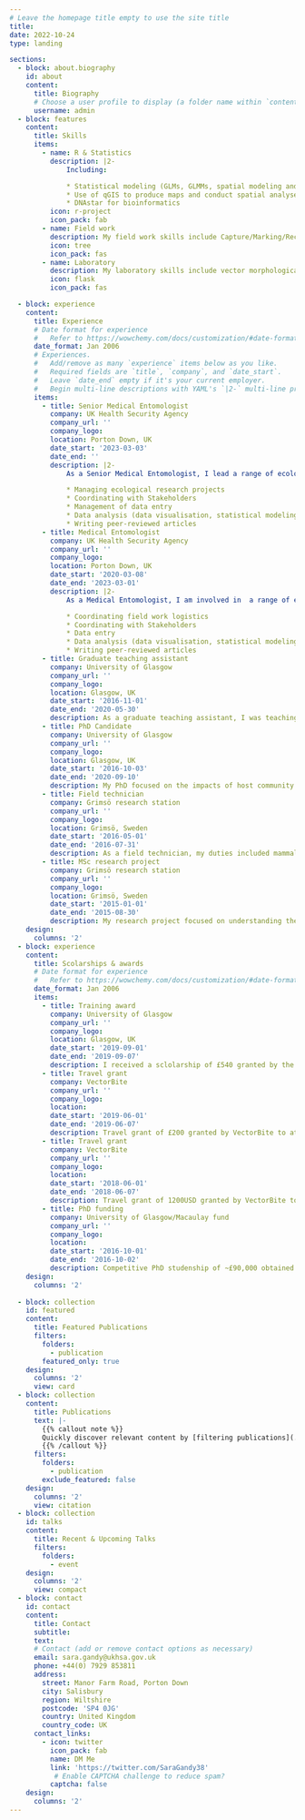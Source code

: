 ```yaml
---
# Leave the homepage title empty to use the site title
title:
date: 2022-10-24
type: landing

sections:
  - block: about.biography
    id: about
    content:
      title: Biography
      # Choose a user profile to display (a folder name within `content/authors/`)
      username: admin
  - block: features
    content:
      title: Skills
      items:
        - name: R & Statistics
          description: |2-
              Including:

              * Statistical modeling (GLMs, GLMMs, spatial modeling and GAMs), data visualisation (ggplot2 & tmap)and data wrangling (tidyverse, dplyr) in R
              * Use of qGIS to produce maps and conduct spatial analyses
              * DNAstar for bioinformatics
          icon: r-project
          icon_pack: fab
        - name: Field work
          description: My field work skills include Capture/Marking/Recapture of ungulate (roe deer) and carnivors (lynx), radio-telemetry, live rodent trapping & handling, blood/skin biopsy sampling (rodents, deer), camera trapping, distance sampling and vector collection in the field (ticks, sandflies, mosquitoes).
          icon: tree
          icon_pack: fas
        - name: Laboratory
          description: My laboratory skills include vector morphological identification (ticks, mosquito), DNA extraction (ammomium based, Qiagen), Polymerase-chain reactions (real time & nested) and Sanger sequencing.
          icon: flask
          icon_pack: fas

  - block: experience
    content:
      title: Experience
      # Date format for experience
      #   Refer to https://wowchemy.com/docs/customization/#date-format
      date_format: Jan 2006
      # Experiences.
      #   Add/remove as many `experience` items below as you like.
      #   Required fields are `title`, `company`, and `date_start`.
      #   Leave `date_end` empty if it's your current employer.
      #   Begin multi-line descriptions with YAML's `|2-` multi-line prefix.
      items:
        - title: Senior Medical Entomologist
          company: UK Health Security Agency
          company_url: ''
          company_logo: 
          location: Porton Down, UK
          date_start: '2023-03-03'
          date_end: ''
          description: |2-
              As a Senior Medical Entomologist, I lead a range of ecological research projects, including the National Tick Survey and various projects investigating the impacts of land management and host presence on tick-borne disease hazard. My responsibilities include:

              * Managing ecological research projects
              * Coordinating with Stakeholders
              * Management of data entry
              * Data analysis (data visualisation, statistical modeling, spatial modeling)
              * Writing peer-reviewed articles
        - title: Medical Entomologist
          company: UK Health Security Agency
          company_url: ''
          company_logo: 
          location: Porton Down, UK
          date_start: '2020-03-08'
          date_end: '2023-03-01'
          description: |2-
              As a Medical Entomologist, I am involved in  a range of ecological research projects focusing on tick-borne diseases in the UK. My responsibilities include:

              * Coordinating field work logistics
              * Coordinating with Stakeholders
              * Data entry
              * Data analysis (data visualisation, statistical modeling, spatial modeling)
              * Writing peer-reviewed articles
        - title: Graduate teaching assistant
          company: University of Glasgow
          company_url: ''
          company_logo: 
          location: Glasgow, UK
          date_start: '2016-11-01'
          date_end: '2020-05-30'
          description: As a graduate teaching assistant, I was teaching undergraduate and MSc students during practicals and tutorial sessions on general biology (labs & marking), introduction to GIS, statistics (GLMs, GLMMs, dplyr & ggplot2 in R), marine biologgy (field course) and molecular biology (labs).
        - title: PhD Candidate
          company: University of Glasgow
          company_url: ''
          company_logo: 
          location: Glasgow, UK
          date_start: '2016-10-03'
          date_end: '2020-09-10'
          description: My PhD focused on the impacts of host community composition on Lyme disease hazard in Scottish woodlands.
        - title: Field technician
          company: Grimsö research station
          company_url: ''
          company_logo: 
          location: Grimsö, Sweden
          date_start: '2016-05-01'
          date_end: '2016-07-31'
          description: As a field technician, my duties included mammal capture (roe deer, rodents), blood sampling, radio-telemetry, animal survey, tick collection, tick identification and distance sampling.
        - title: MSc research project
          company: Grimsö research station
          company_url: ''
          company_logo: 
          location: Grimsö, Sweden
          date_start: '2015-01-01'
          date_end: '2015-08-30'
          description: My research project focused on understanding the influence of time, temperature and humidity on *Ixodes ricinus* density in Sweden.
    design:
      columns: '2'
  - block: experience
    content:
      title: Scolarships & awards
      # Date format for experience
      #   Refer to https://wowchemy.com/docs/customization/#date-format
      date_format: Jan 2006
      items:
        - title: Training award
          company: University of Glasgow
          company_url: ''
          company_logo: 
          location: Glasgow, UK
          date_start: '2019-09-01'
          date_end: '2019-09-07'
          description: I received a sclolarship of £540 granted by the University of Glasgow to attend a workshop on Bayesian Statistics
        - title: Travel grant
          company: VectorBite
          company_url: ''
          company_logo: 
          location:
          date_start: '2019-06-01'
          date_end: '2019-06-07'
          description: Travel grant of £200 granted by VectorBite to attend a meeting/workshop in Trento, Italy
        - title: Travel grant
          company: VectorBite
          company_url: ''
          company_logo: 
          location:
          date_start: '2018-06-01'
          date_end: '2018-06-07'
          description: Travel grant of 1200USD granted by VectorBite to attend a meeting/workshop in Pacific Grove, US
        - title: PhD funding
          company: University of Glasgow/Macaulay fund
          company_url: ''
          company_logo: 
          location:
          date_start: '2016-10-01'
          date_end: '2016-10-02'
          description: Competitive PhD studenship of ~£90,000 obtained
    design:
      columns: '2'    
      
  - block: collection
    id: featured
    content:
      title: Featured Publications
      filters:
        folders:
          - publication
        featured_only: true
    design:
      columns: '2'
      view: card
  - block: collection
    content:
      title: Publications
      text: |-
        {{% callout note %}}
        Quickly discover relevant content by [filtering publications](./publication/).
        {{% /callout %}}
      filters:
        folders:
          - publication
        exclude_featured: false
    design:
      columns: '2'
      view: citation
  - block: collection
    id: talks
    content:
      title: Recent & Upcoming Talks
      filters:
        folders:
          - event
    design:
      columns: '2'
      view: compact
  - block: contact
    id: contact
    content:
      title: Contact
      subtitle:
      text: 
      # Contact (add or remove contact options as necessary)
      email: sara.gandy@ukhsa.gov.uk
      phone: +44(0) 7929 853811
      address:
        street: Manor Farm Road, Porton Down
        city: Salisbury
        region: Wiltshire
        postcode: 'SP4 0JG'
        country: United Kingdom
        country_code: UK
      contact_links:
        - icon: twitter
          icon_pack: fab
          name: DM Me
          link: 'https://twitter.com/SaraGandy38'
           # Enable CAPTCHA challenge to reduce spam?
          captcha: false
    design:
      columns: '2'
---
```

